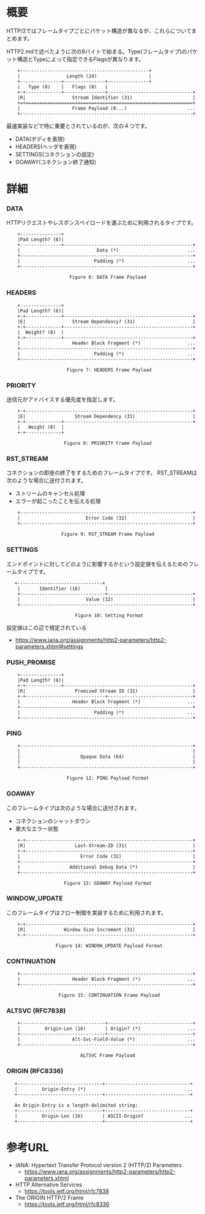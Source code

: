 # 概要
HTTP/2ではフレームタイプごとにパケット構造が異なるが、これらについてまとめます。

HTTP2.mdで述べたように次の9バイトで始まる。Type(フレームタイプ)のパケット構造とTypeによって指定できるFlagsが異なります。
```
    +-----------------------------------------------+
    |                 Length (24)                   |   
    +---------------+---------------+---------------+
    |   Type (8)    |   Flags (8)   |   
    +-+-------------+---------------+-------------------------------+
    |R|                 Stream Identifier (31)                      |   
    +=+=============================================================+
    |                   Frame Payload (0...)                      ... 
    +---------------------------------------------------------------+
```

最速実装などで特に重要とされているのが、次の４つです。
- DATA(ボディを表現)
- HEADERS(ヘッダを表現)
- SETTINGS(コネクションの設定)
- GOAWAY(コネクション終了通知)

# 詳細

### DATA
HTTPリクエストやレスポンスペイロードを運ぶために利用されるタイプです。
```
    +---------------+
    |Pad Length? (8)|
    +---------------+-----------------------------------------------+
    |                            Data (*)                         ...
    +---------------------------------------------------------------+
    |                           Padding (*)                       ...
    +---------------------------------------------------------------+

                       Figure 6: DATA Frame Payload
```


### HEADERS
```
    +---------------+
    |Pad Length? (8)|
    +-+-------------+-----------------------------------------------+
    |E|                 Stream Dependency? (31)                     |
    +-+-------------+-----------------------------------------------+
    |  Weight? (8)  |
    +-+-------------+-----------------------------------------------+
    |                   Header Block Fragment (*)                 ...
    +---------------------------------------------------------------+
    |                           Padding (*)                       ...
    +---------------------------------------------------------------+

                      Figure 7: HEADERS Frame Payload
```




### PRIORITY
送信元がアドバイスする優先度を指定します。
```
    +-+-------------------------------------------------------------+
    |E|                  Stream Dependency (31)                     |
    +-+-------------+-----------------------------------------------+
    |   Weight (8)  |
    +-+-------------+

                     Figure 8: PRIORITY Frame Payload
```


### RST_STREAM
コネクションの即座の終了をするためのフレームタイプです。
RST_STREAMは次のような場合に送付されます。
- ストリームのキャンセル処理
- エラーが起こったことを伝える処理

```
    +---------------------------------------------------------------+
    |                        Error Code (32)                        |
    +---------------------------------------------------------------+

                    Figure 9: RST_STREAM Frame Payload
```


### SETTINGS
エンドポイントに対してどのように影響するかという設定値を伝えるためのフレームタイプです。
```
   +-------------------------------+
    |       Identifier (16)         |
    +-------------------------------+-------------------------------+
    |                        Value (32)                             |
    +---------------------------------------------------------------+

                         Figure 10: Setting Format
```

設定値はこの辺で規定されている
- https://www.iana.org/assignments/http2-parameters/http2-parameters.xhtml#settings

### PUSH_PROMISE
```
    +---------------+
    |Pad Length? (8)|
    +-+-------------+-----------------------------------------------+
    |R|                  Promised Stream ID (31)                    |
    +-+-----------------------------+-------------------------------+
    |                   Header Block Fragment (*)                 ...
    +---------------------------------------------------------------+
    |                           Padding (*)                       ...
    +---------------------------------------------------------------+
```

### PING
```
    +---------------------------------------------------------------+
    |                                                               |
    |                      Opaque Data (64)                         |
    |                                                               |
    +---------------------------------------------------------------+

                      Figure 12: PING Payload Format
```

### GOAWAY
このフレームタイプは次のような場合に送付されます。
- コネクションのシャットダウン
- 重大なエラー状態
```
    +-+-------------------------------------------------------------+
    |R|                  Last-Stream-ID (31)                        |
    +-+-------------------------------------------------------------+
    |                      Error Code (32)                          |
    +---------------------------------------------------------------+
    |                  Additional Debug Data (*)                    |
    +---------------------------------------------------------------+

                     Figure 13: GOAWAY Payload Format
```

### WINDOW_UPDATE
このフレームタイプはフロー制御を実装するために利用されます。
```
    +-+-------------------------------------------------------------+
    |R|              Window Size Increment (31)                     |
    +-+-------------------------------------------------------------+

                  Figure 14: WINDOW_UPDATE Payload Format
```


### CONTINUATION
```
    +---------------------------------------------------------------+
    |                   Header Block Fragment (*)                 ...
    +---------------------------------------------------------------+

                   Figure 15: CONTINUATION Frame Payload
```


### ALTSVC (RFC7838)
```
    +-------------------------------+-------------------------------+
    |         Origin-Len (16)       | Origin? (*)                 ...
    +-------------------------------+-------------------------------+
    |                   Alt-Svc-Field-Value (*)                   ...
    +---------------------------------------------------------------+

                           ALTSVC Frame Payload
```

### ORIGIN (RFC8336)
```
   +-------------------------------+-------------------------------+
   |         Origin-Entry (*)                                    ...
   +-------------------------------+-------------------------------+

   An Origin-Entry is a length-delimited string:
   +-------------------------------+-------------------------------+
   |         Origin-Len (16)       | ASCII-Origin?               ...
   +-------------------------------+-------------------------------+
```


# 参考URL
- IANA: Hypertext Transfer Protocol version 2 (HTTP/2) Parameters
  - https://www.iana.org/assignments/http2-parameters/http2-parameters.xhtml
- HTTP Alternative Services
  - https://tools.ietf.org/html/rfc7838
- The ORIGIN HTTP/2 Frame
  - https://tools.ietf.org/html/rfc8336
